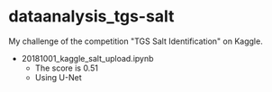 # dataanalysis_tgs-salt
My challenge of the competition "TGS Salt Identification" on Kaggle.

* 20181001_kaggle_salt_upload.ipynb
  * The score is 0.51
  * Using U-Net
